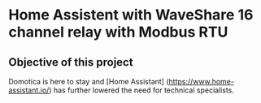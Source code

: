 # Home Assistent with WaveShare 16 channel relay with Modbus RTU

## Objective of this project
Domotica is here to stay and [Home Assistant] (https://www.home-assistant.io/) has further lowered the need for technical specialists.



